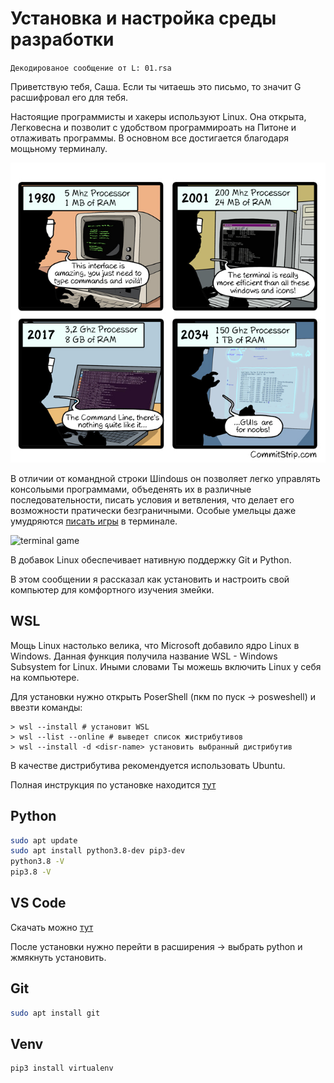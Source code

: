 # Установка и настройка среды разработки

`Декодированое сообщение от L: 01.rsa`

Приветствую тебя, Саша. Если ты читаешь это письмо, то значит G расшифровал его для тебя.

Настоящие программисты и хакеры используют Linux. Она открыта, Легковесна и позволит с удобством программироать на Питоне и отлаживать программы. В основном все достигается благодаря мощьному терминалу.

![terminal](../img/terminal.jpg)

В отличии от командной строки Шindoшs он позволяет легко управлять консольыми программами, объеденять их в различные последовательности, писать условия и ветвления, что делает его возможности пратически безграничными. Особые умельцы даже умудряются [писать игры](https://habr.com/ru/post/335960/) в терминале.

![terminal game](https://hsto.org/getpro/habr/post_images/642/6a3/c71/6426a3c715c170bf58aaff0e64e029f0.gif)

В добавок Linux обеспечивает нативную поддержку Git и Python.

В этом сообщении я рассказал как установить и настроить свой компьютер для комфортного изучения змейки.

## WSL

Мощь Linux настолько велика, что Microsoft добавило ядро Linux в Windows. Данная функция получила название WSL - Windows Subsystem for Linux. Иными словами Ты можешь включить Linux у себя на компьютере.

Для установки нужно открыть PoserShell (пкм по пуск -> posweshell) и ввезти команды:

```
> wsl --install # установит WSL
> wsl --list --online # выведет список жистрибутивов
> wsl --install -d <disr-name> установить выбранный дистрибутив
```
В качестве дистрибутива рекомендуется использовать Ubuntu.

Полная инструкция по установке находится [тут](https://docs.microsoft.com/en-us/windows/wsl/install)

## Python
```bash
sudo apt update
sudo apt install python3.8-dev pip3-dev
python3.8 -V
pip3.8 -V
```

## VS Code

Скачать можно [тут](https://code.visualstudio.com/)

После установки нужно перейти в расширения -> выбрать python и жмякнуть установить.

## Git

```bash
sudo apt install git
```

## Venv

```bash
pip3 install virtualenv
```
